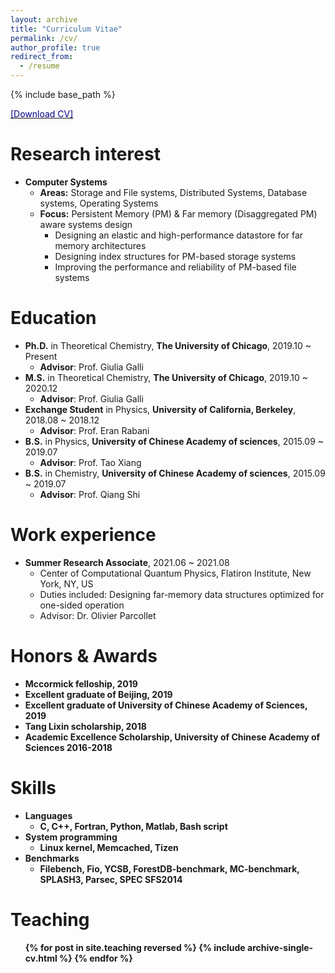 ```yaml
---
layout: archive
title: "Curriculum Vitae"
permalink: /cv/
author_profile: true
redirect_from:
  - /resume
---
```


{% include base_path %}

[<span style="color:navy">[Download CV]</span>](http://sekwonlee.github.io/files/cv.pdf)

Research interest
=====
* <b>Computer Systems</b>
  * <b>Areas:</b> Storage and File systems, Distributed Systems, Database systems, Operating Systems
  * <b>Focus:</b> Persistent Memory (PM) & Far memory (Disaggregated PM) aware systems design
      * Designing an elastic and high-performance datastore for far memory architectures
      * Designing index structures for PM-based storage systems
      * Improving the performance and reliability of PM-based file systems

Education
======
* <b>Ph.D.</b> in Theoretical Chemistry, <b>The University of Chicago</b>, 2019.10 ~ Present
  * <b>Advisor</b>: Prof. Giulia Galli
* <b>M.S.</b> in Theoretical Chemistry, <b>The University of Chicago</b>, 2019.10 ~ 2020.12
  * <b>Advisor</b>: Prof. Giulia Galli
* <b>Exchange Student</b> in Physics, <b>University of California, Berkeley</b>, 2018.08 ~ 2018.12
  * <b>Advisor</b>: Prof. Eran Rabani
* <b>B.S.</b> in Physics, <b>University of Chinese Academy of sciences</b>, 2015.09 ~ 2019.07
  * <b>Advisor</b>: Prof. Tao Xiang
* <b>B.S.</b> in Chemistry, <b>University of Chinese Academy of sciences</b>, 2015.09 ~ 2019.07
  * <b>Advisor</b>: Prof. Qiang Shi

Work experience
======
* <b>Summer Research Associate</b>, 2021.06 ~ 2021.08
  * Center of Computational Quantum Physics, Flatiron Institute, New York, NY, US
  * Duties included: Designing far-memory data structures optimized for one-sided operation
  * Advisor: Dr. Olivier Parcollet

<!-- Work experience
======
* <b>Research Associate Intern</b>, 06.2019~08.2019
  * Hewlett Packard Labs, Palo Alto, CA, US
  * Duties included: Designing far-memory data structures optimized for one-sided operation
  * Mentors: Kimberly Keeton and Sharad Singhal

* <b>Researcher</b>, 03.2018~07.2018
  * UNIST (Ulsan National Institute of Science & Technology), Ulsan, South Korea
  * Duties included: Providing the compiler-directed crash consistency for PM-based systems
  * Supervisor: Sam H. Noh

* <b>Research Associate Intern</b>, 06.2017~09.2017
  * Hewlett Packard Labs, Palo Alto, CA, US
  * Duties included: Designing DRAM cache for key-value stores working on Fabric-attached memory
  * Mentors: Kimberly Keeton, Haris Volos, and Yupu Zhang

* <b>Researcher</b>, 10.2015~02.2016
  * UNIST (Ulsan National Institute of Science & Technology), Ulsan, South Korea
  * Duties included: Analyzing PM-based file system (PMFS) and evaluating its performance
  * Supervisor: Sam H. Noh

* <b>Republic of Korea Army</b>, 08.2010~05.2012 -->

Honors & Awards
======
* <b>Mccormick felloship, 2019
* <b>Excellent graduate of Beijing, 2019
* <b>Excellent graduate of University of Chinese Academy of Sciences, 2019
* <b>Tang Lixin scholarship, 2018
* <b>Academic Excellence Scholarship, University of Chinese Academy of Sciences 2016-2018


<!-- * <b>2021 Microsoft Research PhD Fellowship</b>, 2021~2023 -->

<!-- Publications
======
  <ul>{% for post in site.publications reversed %}
    {% include archive-single-cv.html %}
  {% endfor %}</ul> -->

Skills
======
* <b>Languages</b>
  * C, C++, Fortran, Python, Matlab, Bash script
* <b>System programming</b>
  * Linux kernel, Memcached, Tizen
* <b>Benchmarks</b>
  * Filebench, Fio, YCSB, ForestDB-benchmark, MC-benchmark, SPLASH3, Parsec, SPEC SFS2014

Teaching
======
  <ul>{% for post in site.teaching reversed %}
    {% include archive-single-cv.html %}
  {% endfor %}</ul>
